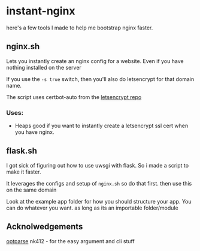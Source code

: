 # instant-nginx

here's a few tools I made to help me bootstrap nginx faster.

## nginx.sh

Lets you instantly create an nginx config for a website. Even if you have nothing installed on the server

If you use the `-s true` switch, then you'll also do letsencrypt for that domain name.

The script uses certbot-auto from the [letsencrypt repo](https://github.com/certbot/certbot)

### Uses:
- Heaps good if you want to instantly create a letsencrypt ssl cert when you have nginx.

## flask.sh

I got sick of figuring out how to use uwsgi with flask. So i made a script to make it faster.

It leverages the configs and setup of `nginx.sh` so do that first. then use this on the same domain

Look at the example app folder for how you should structure your app. You can do whatever you want. as long as its an importable folder/module

## Acknolwedgements

[optparse](https://github.com/nk412/optparse) nk412 - for the easy argument and cli stuff
